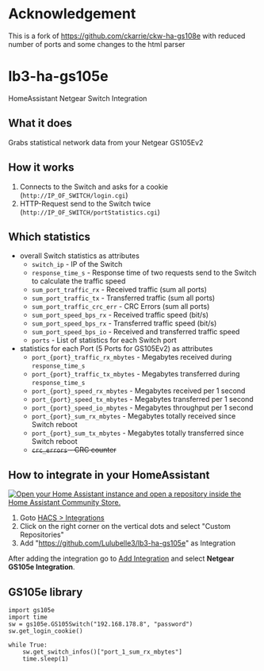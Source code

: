 # Acknowledgement
This is a fork of https://github.com/ckarrie/ckw-ha-gs108e with reduced number of ports and some changes to the html parser

# lb3-ha-gs105e
HomeAssistant Netgear Switch Integration

## What it does
Grabs statistical network data from your Netgear GS105Ev2

## How it works
1. Connects to the Switch and asks for a cookie (`http://IP_OF_SWITCH/login.cgi`)
2. HTTP-Request send to the Switch twice (`http://IP_OF_SWITCH/portStatistics.cgi`)

## Which statistics
- overall Switch statistics as attributes
  - `switch_ip` - IP of the Switch
  - `response_time_s` - Response time of two requests send to the Switch to calculate the traffic speed
  - `sum_port_traffic_rx` - Received traffic (sum all ports)
  - `sum_port_traffic_tx` - Transferred traffic (sum all ports)
  - `sum_port_traffic_crc_err` - CRC Errors (sum all ports)
  - `sum_port_speed_bps_rx` - Received traffic speed (bit/s)
  - `sum_port_speed_bps_rx` - Transferred traffic speed (bit/s)
  - `sum_port_speed_bps_io` - Received and transferred traffic speed 
  - `ports` - List of statistics for each Switch port
- statistics for each Port (5 Ports for GS105Ev2) as attributes
  - `port_{port}_traffic_rx_mbytes` - Megabytes received during `response_time_s`
  - `port_{port}_traffic_tx_mbytes` - Megabytes transferred during `response_time_s`
  - `port_{port}_speed_rx_mbytes` - Megabytes received per 1 second
  - `port_{port}_speed_tx_mbytes` - Megabytes transferred per 1 second
  - `port_{port}_speed_io_mbytes` - Megabytes throughput per 1 second
  - `port_{port}_sum_rx_mbytes` - Megabytes totally received since Switch reboot
  - `port_{port}_sum_tx_mbytes` - Megabytes totally transferred since Switch reboot
  - ~~`crc_errors` - CRC counter~~


## How to integrate in your HomeAssistant

[![Open your Home Assistant instance and open a repository inside the Home Assistant Community Store.](https://my.home-assistant.io/badges/hacs_repository.svg)](https://my.home-assistant.io/redirect/hacs_repository/?owner=Lulubelle3&repository=lb3-ha-gs105e&category=integration)

1. Goto [HACS > Integrations](http://homeassistant.lan/redirect/hacs/integrations)
2. Click on the right corner on the vertical dots and select "Custom Repositories"
3. Add "https://github.com/Lulubelle3/lb3-ha-gs105e" as Integration

After adding the integration go to [Add Integration](https://my.home-assistant.io/redirect/integrations/) and select **Netgear GS105e Integration**.

## GS105e library

```python3
import gs105e
import time
sw = gs105e.GS105Switch("192.168.178.8", "password")
sw.get_login_cookie()

while True:
    sw.get_switch_infos()["port_1_sum_rx_mbytes"]
    time.sleep(1)




```


